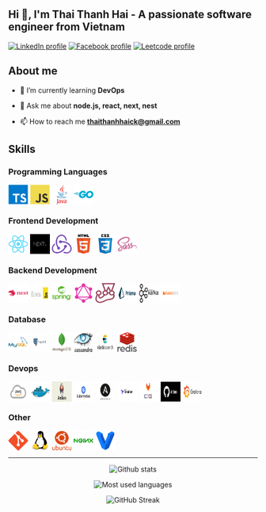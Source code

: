 <h2>Hi 👋, I'm Thai Thanh Hai - A passionate software engineer from Vietnam</h2>

[![LinkedIn profile](https://img.shields.io/badge/LinkedIn-Profile-informational?style=flat&logo=LinkedIn&logoColor=white)](https://www.linkedin.com/in/thai-thanh-hai-661493235/)
[![Facebook profile](https://img.shields.io/badge/Facebook-Profile-informational?style=flat&logo=Facebook&logoColor=white)](https://www.facebook.com/thaithanhhai0203/)
[![Leetcode profile](https://img.shields.io/badge/Leetcode-Profile-informational?style=flat&logo=Leetcode&logoColor=white)](https://leetcode.com/user7857Bh/)

## About me

- 🌱 I’m currently learning **DevOps**

- 💬 Ask me about **node.js, react, next, nest**

- 📫 How to reach me [**thaithanhhaick@gmail.com**](mailto:thaithanhhaick@gmail.com)

## Skills

### Programming Languages

<div style="display: flex; gap: 0.25rem">
	<img src="./assets/typescript.svg" alt="typescript" width="40" height="40"/>
	<img src="./assets/javascript.svg" alt="javascript" width="40" height="40"/>
  <img src="./assets/java.svg" alt="java" width="40" height="40"/>
  <img src="./assets/golang.png" alt="golang" width="40" height="40"/>
</div>

### Frontend Development

<div style="display: flex; gap: 0.25rem">
	<img src="./assets/react.svg" alt="react" width="40" height="40"/>
	<img src="./assets/nextjs.jpg" alt="next.js" width="40" height="40"/>
	<img src="./assets/redux.svg" alt="redux" width="40" height="40"/>
    <img src="./assets/html5.svg" alt="html5" width="40" height="40"/>
	<img src="./assets/css3.svg" alt="css3" width="40" height="40"/>
  <img src="./assets/sass.svg" alt="sass" width="40" height="40"/>
</div>

### Backend Development

<div style="display: flex; gap: 0.25rem">
  <img src="./assets/nestjs.svg" alt="nest.js" width="40" height="40"/>
  <img src="./assets/express.jpg" alt="express" width="40" height="40"/>
  <img src="./assets/spring-boot.svg" alt="spring" width="40" height="40"/>
  <img src="./assets/graphql.svg" alt="graphql" width="40" height="40"/>
  <img src="./assets/jest.svg" alt="jest" width="40" height="40"/>
  <img src="./assets/prisma.jpg" alt="prisma" width="40" height="40"/>
  <img src="./assets/apache-kafka.jpg" alt="apache-kafka" width="40" height="40"/>
  <img src="./assets/rabbit-mq.png" alt="rabbit-mq" width="40" height="40"/>
</div>

### Database

<div style="display: flex; gap: 0.25rem">
  <img src="./assets/mysql.svg" alt="mysql" width="40" height="40"/>
  <img src="./assets/postgress.jpg" alt="postgress" width="40" height="40"/>
  <img src="./assets/mongodb.svg" alt="mongodb" width="40" height="40"/>
  <img src="./assets/cassandra.png" alt="cassandra" width="40" height="40"/>
  <img src="./assets/elasticsearch.png" alt="elasticsearch" width="40" height="40"/>
  <img src="./assets/redis.svg" alt="redis" width="40" height="40"/>
</div>


### Devops

<div style="display: flex; gap: 0.25rem">
  <img src="./assets/aws.jpg" alt="aws" width="40" height="40"/>
  <img src="./assets/docker.svg" alt="docker" width="40" height="40"/>
  <img src="./assets/jenkins.png" alt="jenkins" width="40" height="40"/>
  <img src="./assets/kubernetes.png" alt="kubernetes" width="40" height="40"/>
  <img src="./assets/ansible.jpg" alt="ansible" width="40" height="40"/>
  <img src="./assets/terraform.png" alt="terraform" width="40" height="40"/>
  <img src="./assets/gitlab-cicd.jpg" alt="gitlabcicd" width="40" height="40"/>
  <img src="./assets/github-action.jpg" alt="github-action" width="40" height="40"/>
  <img src="./assets/grafana.jpg" alt="grafana" width="40" height="40"/>
</div>

### Other

<div style="display: flex; gap: 0.25rem">
	<img src="./assets/git.svg" alt="git" width="40" height="40"/>
	<img src="./assets/linux.svg" alt="linux" width="40" height="40"/>
	<img src="./assets/ubuntu.svg" alt="ubuntu" width="40" height="40"/>
	<img src="./assets/nginx.svg" alt="nginx" width="40" height="40"/>
	<img src="./assets/vagrant.svg" alt="vagrant" width="40" height="40"/>
</div>

---

<div align="center">

![Github stats](https://github-readme-stats.vercel.app/api?username=thaithanhhai0203&show_icons=true&theme=tokyonight)

![Most used languages](https://github-readme-stats.vercel.app/api/top-langs/?username=thaithanhhai0203&hide=html,css&theme=tokyonight)

![GitHub Streak](https://github-readme-streak-stats.herokuapp.com/?user=thaithanhhai0203&theme=tokyonight)

</div>
